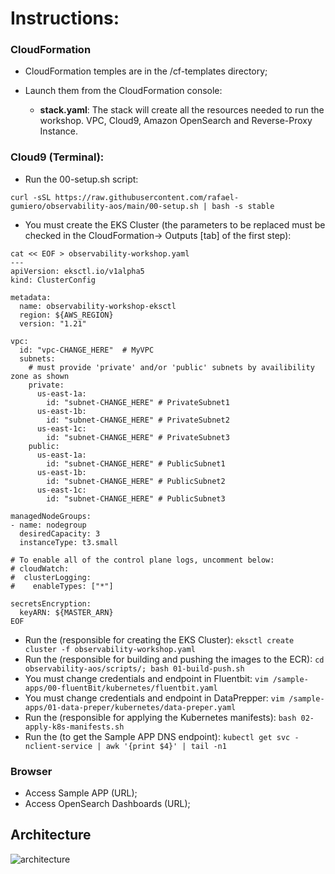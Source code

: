 # Instructions:

### CloudFormation
- CloudFormation temples are in the /cf-templates directory;
- Launch them from the CloudFormation console:

  - **stack.yaml**: The stack will create all the resources needed to run the workshop. VPC, Cloud9, Amazon OpenSearch and Reverse-Proxy Instance.

### Cloud9 (Terminal):
  - Run the 00-setup.sh script:

 ```curl -sSL https://raw.githubusercontent.com/rafael-gumiero/observability-aos/main/00-setup.sh | bash -s stable```
 
  - You must create the EKS Cluster (the parameters to be replaced must be checked in the CloudFormation-> Outputs [tab] of the first step):
```
cat << EOF > observability-workshop.yaml
--- 
apiVersion: eksctl.io/v1alpha5
kind: ClusterConfig

metadata:
  name: observability-workshop-eksctl
  region: ${AWS_REGION}
  version: "1.21"

vpc:
  id: "vpc-CHANGE_HERE"  # MyVPC
  subnets:
    # must provide 'private' and/or 'public' subnets by availibility zone as shown
    private:
      us-east-1a:
        id: "subnet-CHANGE_HERE" # PrivateSubnet1
      us-east-1b:
        id: "subnet-CHANGE_HERE" # PrivateSubnet2
      us-east-1c:
        id: "subnet-CHANGE_HERE" # PrivateSubnet3
    public:
      us-east-1a:
        id: "subnet-CHANGE_HERE" # PublicSubnet1
      us-east-1b:
        id: "subnet-CHANGE_HERE" # PublicSubnet2
      us-east-1c:
        id: "subnet-CHANGE_HERE" # PublicSubnet3

managedNodeGroups:
- name: nodegroup
  desiredCapacity: 3
  instanceType: t3.small

# To enable all of the control plane logs, uncomment below:
# cloudWatch:
#  clusterLogging:
#    enableTypes: ["*"]

secretsEncryption:
  keyARN: ${MASTER_ARN}
EOF
```
  - Run the (responsible for creating the EKS Cluster): 
 ```eksctl create cluster -f observability-workshop.yaml```
  - Run the (responsible for building and pushing the images to the ECR): 
 ```cd observability-aos/scripts/; bash 01-build-push.sh```
  - You must change credentials and endpoint in Fluentbit:
  ```vim /sample-apps/00-fluentBit/kubernetes/fluentbit.yaml```
  - You must change credentials and endpoint in DataPrepper:
  ```vim /sample-apps/01-data-preper/kubernetes/data-preper.yaml```
  - Run the (responsible for applying the Kubernetes manifests):
  ```bash 02-apply-k8s-manifests.sh```
  - Run the (to get the Sample APP DNS endpoint):
  ```kubectl get svc -nclient-service | awk '{print $4}' | tail -n1```

### Browser
  - Access Sample APP (URL);
  - Access OpenSearch Dashboards (URL);

## Architecture
![architecture](/assets/arch.jpg)
